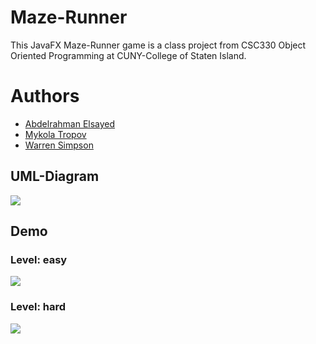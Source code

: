 # Maze-Runner
This JavaFX Maze-Runner game is a class project from CSC330 Object Oriented Programming at CUNY-College of Staten Island.

# Authors
* [Abdelrahman Elsayed](https://github.com/abdel-elsayed)
* [Mykola Tropov](https://github.com/toropovm)
* [Warren Simpson](https://github.com/Warren28)

## UML-Diagram
![](https://github.com/abdel-elsayed/Maze-Runner/UML)  

## Demo

### Level: easy

![](https://github.com/abdel-elsayed/Maze-Runner/blob/main/easy1.gif)      

### Level: hard

![](https://github.com/abdel-elsayed/Maze-Runner/blob/main/hard.gif)      

